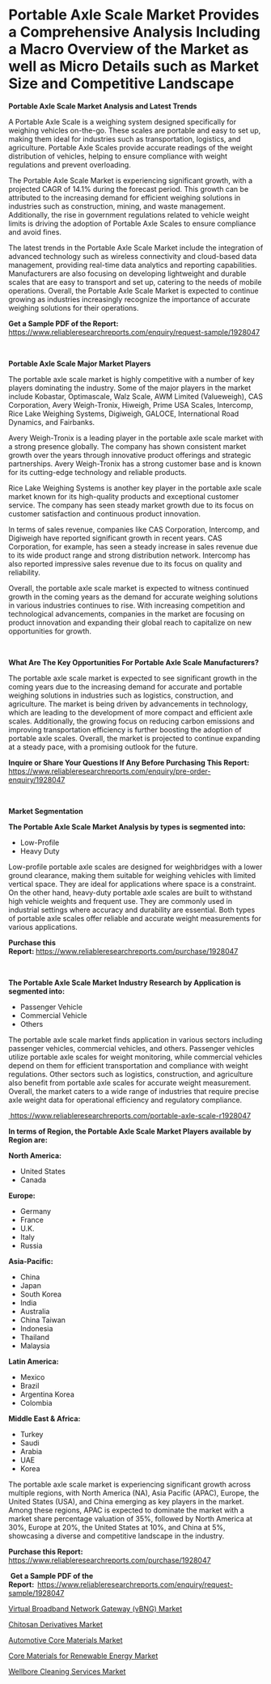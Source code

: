 <p><h1>Portable Axle Scale Market Provides a Comprehensive Analysis Including a Macro Overview of the Market as well as Micro Details such as Market Size and Competitive Landscape</h1></p><p><strong>Portable Axle Scale Market Analysis and Latest Trends</strong></p>
<p><p>A Portable Axle Scale is a weighing system designed specifically for weighing vehicles on-the-go. These scales are portable and easy to set up, making them ideal for industries such as transportation, logistics, and agriculture. Portable Axle Scales provide accurate readings of the weight distribution of vehicles, helping to ensure compliance with weight regulations and prevent overloading.</p><p>The Portable Axle Scale Market is experiencing significant growth, with a projected CAGR of 14.1% during the forecast period. This growth can be attributed to the increasing demand for efficient weighing solutions in industries such as construction, mining, and waste management. Additionally, the rise in government regulations related to vehicle weight limits is driving the adoption of Portable Axle Scales to ensure compliance and avoid fines.</p><p>The latest trends in the Portable Axle Scale Market include the integration of advanced technology such as wireless connectivity and cloud-based data management, providing real-time data analytics and reporting capabilities. Manufacturers are also focusing on developing lightweight and durable scales that are easy to transport and set up, catering to the needs of mobile operations. Overall, the Portable Axle Scale Market is expected to continue growing as industries increasingly recognize the importance of accurate weighing solutions for their operations.</p></p>
<p><strong>Get a Sample PDF of the Report:&nbsp;</strong> <a href="https://www.reliableresearchreports.com/enquiry/request-sample/1928047">https://www.reliableresearchreports.com/enquiry/request-sample/1928047</a></p>
<p>&nbsp;</p>
<p><strong>Portable Axle Scale Major Market Players</strong></p>
<p><p>The portable axle scale market is highly competitive with a number of key players dominating the industry. Some of the major players in the market include Kobastar, Optimascale, Walz Scale, AWM Limited (Valueweigh), CAS Corporation, Avery Weigh-Tronix, Hiweigh, Prime USA Scales, Intercomp, Rice Lake Weighing Systems, Digiweigh, GALOCE, International Road Dynamics, and Fairbanks.</p><p>Avery Weigh-Tronix is a leading player in the portable axle scale market with a strong presence globally. The company has shown consistent market growth over the years through innovative product offerings and strategic partnerships. Avery Weigh-Tronix has a strong customer base and is known for its cutting-edge technology and reliable products.</p><p>Rice Lake Weighing Systems is another key player in the portable axle scale market known for its high-quality products and exceptional customer service. The company has seen steady market growth due to its focus on customer satisfaction and continuous product innovation.</p><p>In terms of sales revenue, companies like CAS Corporation, Intercomp, and Digiweigh have reported significant growth in recent years. CAS Corporation, for example, has seen a steady increase in sales revenue due to its wide product range and strong distribution network. Intercomp has also reported impressive sales revenue due to its focus on quality and reliability.</p><p>Overall, the portable axle scale market is expected to witness continued growth in the coming years as the demand for accurate weighing solutions in various industries continues to rise. With increasing competition and technological advancements, companies in the market are focusing on product innovation and expanding their global reach to capitalize on new opportunities for growth.</p></p>
<p>&nbsp;</p>
<p><strong>What Are The Key Opportunities For Portable Axle Scale Manufacturers?</strong></p>
<p><p>The portable axle scale market is expected to see significant growth in the coming years due to the increasing demand for accurate and portable weighing solutions in industries such as logistics, construction, and agriculture. The market is being driven by advancements in technology, which are leading to the development of more compact and efficient axle scales. Additionally, the growing focus on reducing carbon emissions and improving transportation efficiency is further boosting the adoption of portable axle scales. Overall, the market is projected to continue expanding at a steady pace, with a promising outlook for the future.</p></p>
<p><strong>Inquire or Share Your Questions If Any Before Purchasing This Report:</strong> <a href="https://www.reliableresearchreports.com/enquiry/pre-order-enquiry/1928047">https://www.reliableresearchreports.com/enquiry/pre-order-enquiry/1928047</a></p>
<p>&nbsp;</p>
<p><strong>Market Segmentation</strong></p>
<p><strong>The Portable Axle Scale Market Analysis by types is segmented into:</strong></p>
<p><ul><li>Low-Profile</li><li>Heavy Duty</li></ul></p>
<p><p>Low-profile portable axle scales are designed for weighbridges with a lower ground clearance, making them suitable for weighing vehicles with limited vertical space. They are ideal for applications where space is a constraint. On the other hand, heavy-duty portable axle scales are built to withstand high vehicle weights and frequent use. They are commonly used in industrial settings where accuracy and durability are essential. Both types of portable axle scales offer reliable and accurate weight measurements for various applications.</p></p>
<p><strong>Purchase this Report:&nbsp;</strong><a href="https://www.reliableresearchreports.com/purchase/1928047">https://www.reliableresearchreports.com/purchase/1928047</a></p>
<p>&nbsp;</p>
<p><strong>The Portable Axle Scale Market Industry Research by Application is segmented into:</strong></p>
<p><ul><li>Passenger Vehicle</li><li>Commercial Vehicle</li><li>Others</li></ul></p>
<p><p>The portable axle scale market finds application in various sectors including passenger vehicles, commercial vehicles, and others. Passenger vehicles utilize portable axle scales for weight monitoring, while commercial vehicles depend on them for efficient transportation and compliance with weight regulations. Other sectors such as logistics, construction, and agriculture also benefit from portable axle scales for accurate weight measurement. Overall, the market caters to a wide range of industries that require precise axle weight data for operational efficiency and regulatory compliance.</p></p>
<p><a href="https://www.reliableresearchreports.com/portable-axle-scale-r1928047">&nbsp;https://www.reliableresearchreports.com/portable-axle-scale-r1928047</a></p>
<p><strong>In terms of Region, the Portable Axle Scale Market Players available by Region are:</strong></p>
<p>
    <p> <strong> North America: </strong>
        <ul>
            <li>United States</li>
            <li>Canada</li>
        </ul>
        </p> 
    <p> <strong> Europe: </strong>
        <ul>
            <li>Germany</li>
            <li>France</li>
            <li>U.K.</li>
            <li>Italy</li>
            <li>Russia</li>
        </ul>
        </p> 
    <p> <strong> Asia-Pacific: </strong>
        <ul>
            <li>China</li>
            <li>Japan</li>
            <li>South Korea</li>
            <li>India</li>
            <li>Australia</li>
            <li>China Taiwan</li>
            <li>Indonesia</li>
            <li>Thailand</li>
            <li>Malaysia</li>
        </ul>
        </p> 
    <p> <strong> Latin America: </strong>
        <ul>
            <li>Mexico</li>
            <li>Brazil</li>
            <li>Argentina Korea</li>
            <li>Colombia</li>
        </ul>
        </p> 
    <p> <strong> Middle East & Africa: </strong>
        <ul>
            <li>Turkey</li>
            <li>Saudi</li>
            <li>Arabia</li>
            <li>UAE</li>
            <li>Korea</li>
        </ul>
    </p>
    </p>
<p><p>The portable axle scale market is experiencing significant growth across multiple regions, with North America (NA), Asia Pacific (APAC), Europe, the United States (USA), and China emerging as key players in the market. Among these regions, APAC is expected to dominate the market with a market share percentage valuation of 35%, followed by North America at 30%, Europe at 20%, the United States at 10%, and China at 5%, showcasing a diverse and competitive landscape in the industry.</p></p>
<p><strong>Purchase this Report: </strong><a href="https://www.reliableresearchreports.com/purchase/1928047">https://www.reliableresearchreports.com/purchase/1928047</a></p>
<p>&nbsp;<strong>Get a Sample PDF of the Report:&nbsp;&nbsp;</strong><a href="https://www.reliableresearchreports.com/enquiry/request-sample/1928047">https://www.reliableresearchreports.com/enquiry/request-sample/1928047</a></p>
<p><strong></strong></p>
<p><p><a href="https://medium.com/@joanne.harris67856/global-virtual-broadband-network-gateway-vbng-market-exploring-market-share-market-trends-and-6b651861dce9">Virtual Broadband Network Gateway (vBNG) Market</a></p><p><a href="https://www.linkedin.com/pulse/chitosan-derivatives-market-size-share-analysis-growth-6zjfe?trackingId=9b%2BpRsXxfJNPraIN21Oc6g%3D%3D">Chitosan Derivatives Market</a></p><p><a href="https://issuu.com/reportprime-2/docs/automotive-core-materials-market-size-2030.pptx">Automotive Core Materials Market</a></p><p><a href="https://issuu.com/reportprime-2/docs/core-materials-for-renewable-energy-market-size-20">Core Materials for Renewable Energy Market</a></p><p><a href="https://medium.com/@ruth.gibson8095/wellbore-cleaning-services-market-trends-and-analysis-opportunities-and-challenges-for-future-d9a652037673">Wellbore Cleaning Services Market</a></p></p>